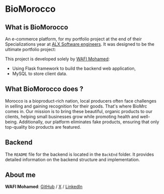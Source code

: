 # BioMorocco

## What is BioMorocco

An e-commerce platform, for my portfolio project at the end of their Specializations year at [ALX Software engineers](https://www.alxafrica.com).
It was designed to be the ultimate portfolio project:

This project is developed solely by [WAFI Mohamed](https://github.com/medwf/):

- Using Flask framework to build the backend web application,
- MySQL to store client data.

## What BioMorocco does ?

Morocco is a bioproduct-rich nation, local producers often face challenges in selling and gaining recognition for their goods. That's where BioMrc comes in. Our mission is to bring these beautiful, organic products to our clients, helping small businesses grow while promoting health and well-being. Additionally, our platform eliminates fake products, ensuring that only top-quality bio products are featured.

## Backend

The `README` file for the backend is located in the `BackEnd` folder. It provides detailed information on the backend structure and implementation.

## About me

**WAFI Mohamed**: [GitHub](https://github.com/medwf/) / [X](https://x.com/medwf95) / [LinkedIn](https://www.linkedin.com/in/mohamed-wafi-a65277273/)
